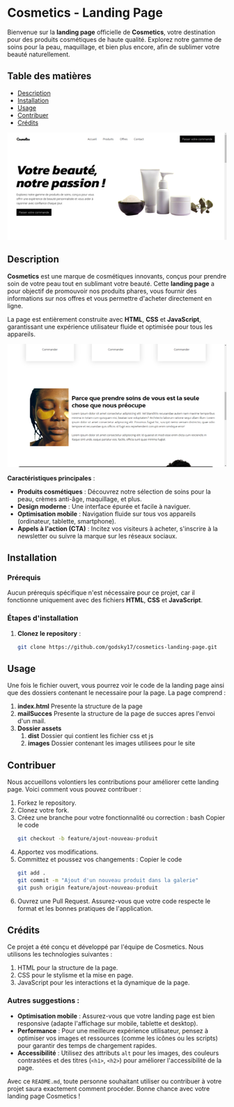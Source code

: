 # Cosmetics - Landing Page

Bienvenue sur la **landing page** officielle de **Cosmetics**, votre destination pour des produits cosmétiques de haute qualité. Explorez notre gamme de soins pour la peau, maquillage, et bien plus encore, afin de sublimer votre beauté naturellement.

## Table des matières
- [Description](#description)
- [Installation](#installation)
- [Usage](#usage)
- [Contribuer](#contribuer)
- [Crédits](#crédits)

![Hero section](./assets/images/pic1.png)

## Description

**Cosmetics** est une marque de cosmétiques innovants, conçus pour prendre soin de votre peau tout en sublimant votre beauté. Cette **landing page** a pour objectif de promouvoir nos produits phares, vous fournir des informations sur nos offres et vous permettre d'acheter directement en ligne.

La page est entièrement construite avec **HTML**, **CSS** et **JavaScript**, garantissant une expérience utilisateur fluide et optimisée pour tous les appareils.

![Talk to clients section](./assets/images/pic3.png)

**Caractéristiques principales** :
- **Produits cosmétiques** : Découvrez notre sélection de soins pour la peau, crèmes anti-âge, maquillage, et plus.
- **Design moderne** : Une interface épurée et facile à naviguer.
- **Optimisation mobile** : Navigation fluide sur tous vos appareils (ordinateur, tablette, smartphone).
- **Appels à l'action (CTA)** : Incitez vos visiteurs à acheter, s'inscrire à la newsletter ou suivre la marque sur les réseaux sociaux.

## Installation

### Prérequis
Aucun prérequis spécifique n'est nécessaire pour ce projet, car il fonctionne uniquement avec des fichiers **HTML**, **CSS** et **JavaScript**.

### Étapes d'installation

1. **Clonez le repository** :
   ```bash
   git clone https://github.com/godsky17/cosmetics-landing-page.git

## Usage

Une fois le fichier ouvert, vous pourrez voir le code de la landing page ainsi que des dossiers contenant le necessaire pour la page. La page comprend :

1. **index.html**
    Presente la structure de la page
2. **mailSucces**
    Presente la structure de la page de succes apres l'envoi d'un mail.
3. **Dossier assets**
    1. **dist**
        Dossier qui contient les fichier css et js
    2. **images**
        Dossier contenant les images utilisees pour le site


## Contribuer

Nous accueillons volontiers les contributions pour améliorer cette landing page. Voici comment vous pouvez contribuer :

1. Forkez le repository.
2. Clonez votre fork.
3. Créez une branche pour votre fonctionnalité ou correction :
bash
Copier le code
    ```bash
    git checkout -b feature/ajout-nouveau-produit
4. Apportez vos modifications.
5. Committez et poussez vos changements :
    Copier le code
    ```bash
    git add .
    git commit -m "Ajout d'un nouveau produit dans la galerie"
    git push origin feature/ajout-nouveau-produit
6. Ouvrez une Pull Request.
Assurez-vous que votre code respecte le format et les bonnes pratiques de l'application.

## Crédits

Ce projet a été conçu et développé par l'équipe de Cosmetics. Nous utilisons les technologies suivantes :

1. HTML pour la structure de la page.
2. CSS pour le stylisme et la mise en page.
3. JavaScript pour les interactions et la dynamique de la page.
### Autres suggestions :

- **Optimisation mobile** : Assurez-vous que votre landing page est bien responsive (adapte l'affichage sur mobile, tablette et desktop).
- **Performance** : Pour une meilleure expérience utilisateur, pensez à optimiser vos images et ressources (comme les icônes ou les scripts) pour garantir des temps de chargement rapides.
- **Accessibilité** : Utilisez des attributs `alt` pour les images, des couleurs contrastées et des titres (`<h1>`, `<h2>`) pour améliorer l'accessibilité de la page.

Avec ce `README.md`, toute personne souhaitant utiliser ou contribuer à votre projet saura exactement comment procéder. Bonne chance avec votre landing page Cosmetics !
